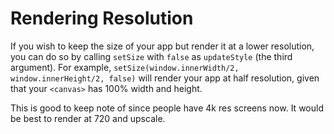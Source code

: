 # Rendering Resolution
If you wish to keep the size of your app but render it at a lower resolution, you can do so by calling `setSize` with `false` as `updateStyle` (the third argument). For example, `setSize(window.innerWidth/2, window.innerHeight/2, false)` will render your app at half resolution, given that your `<canvas>` has 100% width and height.

This is good to keep note of since people have 4k res screens now. It would be best to render at 720 and upscale.

